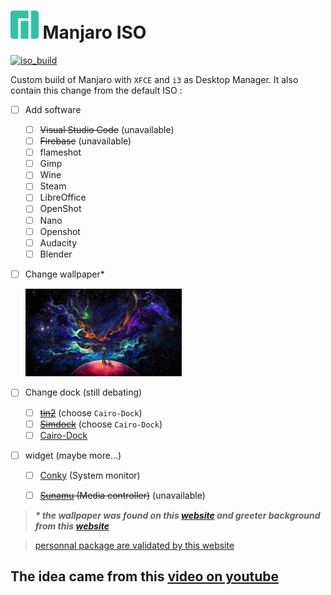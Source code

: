 # <img src="/image/favicon.svg" height="45"> Manjaro ISO 

[![iso_build](https://github.com/jfl3x/Manjaro-iso/actions/workflows/build.yaml/badge.svg?branch=main)](https://github.com/jfl3x/Manjaro-iso/actions/workflows/build.yaml)

 Custom build of Manjaro with `XFCE` and `i3` as Desktop Manager. It also contain this change from the default ISO : 

 - [ ] Add software
   - [ ] ~~Visual Studio Code~~ (unavailable)
   - [ ] ~~Firebase~~ (unavailable)
   - [ ] flameshot
   - [ ] Gimp
   - [ ] Wine
   - [ ] Steam
   - [ ] LibreOffice
   - [ ] OpenShot
   - [ ] Nano
   - [ ] Openshot
   - [ ] Audacity
   - [ ] Blender

- [ ] Change wallpaper* 

  <img src="/image/wallpaper-spaceman.jpg" width="250">

- [ ] Change dock (still debating)
  - [ ] ~~[tin2](https://gitlab.com/o9000/tint2)~~ (choose `Cairo-Dock`)
  - [ ] ~~[Simdock](https://github.com/onli/simdock)~~ (choose `Cairo-Dock`)
  - [ ] [Cairo-Dock](https://www.glx-dock.org/)

- [ ] widget (maybe more...)
  - [ ] [Conky](https://github.com/brndnmtthws/conky) (System monitor)
  - [ ] ~~[Sunamu](https://github.com/NyaomiDEV/Sunamu) (Media controller)~~ (unavailable)



> _**\* the wallpaper was found on this [website](https://wallpapershome.com%2Fart%2Fspace-planet-man-dog-4k-19737.html&psig=AOvVaw3FOxtZ--ElSF0FIYTkM0A7&ust=1698693882566000&source=images&cd=vfe&opi=89978449&ved=0CBEQjRxqFwoTCMjVqIH-m4IDFQAAAAAdAAAAABAD) and greeter background from this [website](https://wallpapers.com/wallpapers/manjaro-3840-x-2160-ds4yu5wqd6c3nqp4.html)**_


> [personnal package are validated by this website](https://packages.manjaro.org/)


## The idea came from this [video on youtube](https://www.youtube.com/watch?v=S2t5Iat37CI)